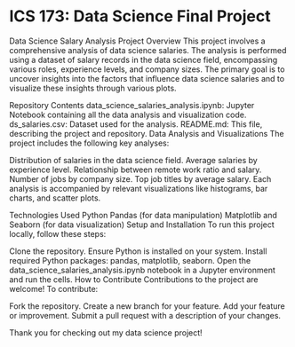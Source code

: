 # ICS 173: Data Science Final Project

Data Science Salary Analysis 
Project Overview
This project involves a comprehensive analysis of data science salaries. The analysis is performed using a dataset of salary records in the data science field, encompassing various roles, experience levels, and company sizes. The primary goal is to uncover insights into the factors that influence data science salaries and to visualize these insights through various plots.

Repository Contents
data_science_salaries_analysis.ipynb: Jupyter Notebook containing all the data analysis and visualization code.
ds_salaries.csv: Dataset used for the analysis.
README.md: This file, describing the project and repository.
Data Analysis and Visualizations
The project includes the following key analyses:

Distribution of salaries in the data science field.
Average salaries by experience level.
Relationship between remote work ratio and salary.
Number of jobs by company size.
Top job titles by average salary.
Each analysis is accompanied by relevant visualizations like histograms, bar charts, and scatter plots.

Technologies Used
Python
Pandas (for data manipulation)
Matplotlib and Seaborn (for data visualization)
Setup and Installation
To run this project locally, follow these steps:

Clone the repository.
Ensure Python is installed on your system.
Install required Python packages: pandas, matplotlib, seaborn.
Open the data_science_salaries_analysis.ipynb notebook in a Jupyter environment and run the cells.
How to Contribute
Contributions to the project are welcome! To contribute:

Fork the repository.
Create a new branch for your feature.
Add your feature or improvement.
Submit a pull request with a description of your changes.

Thank you for checking out my data science project!
